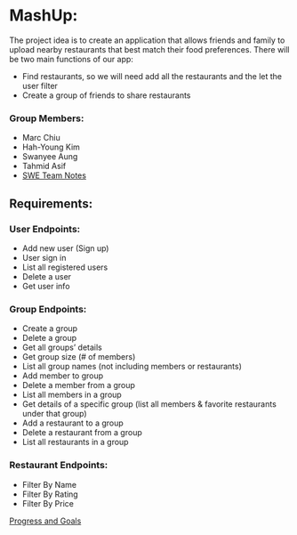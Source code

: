 # MashUp:
The project idea is to create an application that allows friends and family to upload nearby restaurants that best match their food preferences. There will be two main functions of our app:
- Find restaurants, so we will need add all the restaurants and the let the user filter
- Create a group of friends to share restaurants

### Group Members:
- Marc Chiu
- Hah-Young Kim
- Swanyee Aung
- Tahmid Asif
- [SWE Team Notes](https://docs.google.com/document/d/1LmIkYmSWN3BWezEBZ9w3GY94gBJcTh0YjGaXqE0AJw0/edit?usp=sharing)

## Requirements:
### User Endpoints:
- Add new user (Sign up)
- User sign in
- List all registered users
- Delete a user
- Get user info

### Group Endpoints:
- Create a group
- Delete a group
- Get all groups’ details
- Get group size (# of members)
- List all group names (not including members or restaurants)
- Add member to group
- Delete a member from a group
- List all members in a group
- Get details of a specific group (list all members & favorite restaurants under that group)
- Add a restaurant to a group
- Delete a restaurant from a group
- List all restaurants in a group


### Restaurant Endpoints:
- Filter By Name
- Filter By Rating
- Filter By Price


[Progress and Goals](Progress_and_goals.md)